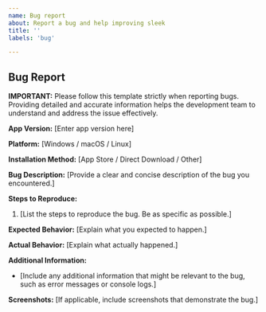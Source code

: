 ```yaml
---
name: Bug report
about: Report a bug and help improving sleek
title: ''
labels: 'bug'

---
```


## Bug Report

**IMPORTANT:**
Please follow this template strictly when reporting bugs. Providing detailed and accurate information helps the development team to understand and address the issue effectively.

**App Version:** [Enter app version here]

**Platform:** [Windows / macOS / Linux]

**Installation Method:** [App Store / Direct Download / Other]

**Bug Description:**
[Provide a clear and concise description of the bug you encountered.]

**Steps to Reproduce:**
1. [List the steps to reproduce the bug. Be as specific as possible.]

**Expected Behavior:**
[Explain what you expected to happen.]

**Actual Behavior:**
[Explain what actually happened.]

**Additional Information:**
- [Include any additional information that might be relevant to the bug, such as error messages or console logs.]

**Screenshots:**
[If applicable, include screenshots that demonstrate the bug.]